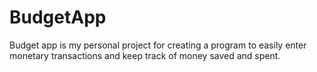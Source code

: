 # BudgetApp
Budget app is my personal project for creating a program to easily enter monetary transactions and keep track of money saved and spent.
